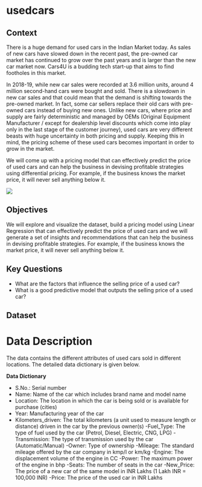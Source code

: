 # usedcars

## Context

There is a huge demand for used cars in the Indian Market today. As sales of new cars have slowed down in the recent past, the pre-owned car market has continued to grow over the past years and is larger than the new car market now. Cars4U is a budding tech start-up that aims to find footholes in this market.

In 2018-19, while new car sales were recorded at 3.6 million units, around 4 million second-hand cars were bought and sold. There is a slowdown in new car sales and that could mean that the demand is shifting towards the pre-owned market. In fact, some car sellers replace their old cars with pre-owned cars instead of buying new ones. Unlike new cars, where price and supply are fairly deterministic and managed by OEMs (Original Equipment Manufacturer / except for dealership level discounts which come into play only in the last stage of the customer journey), used cars are very different beasts with huge uncertainty in both pricing and supply. Keeping this in mind, the pricing scheme of these used cars becomes important in order to grow in the market.

We will come up with a pricing model that can effectively predict the price of used cars and can help the business in devising profitable strategies using differential pricing. For example, if the business knows the market price, it will never sell anything below it.


![](https://i.imgur.com/a1om4um.jpg)

## Objectives

We will explore and visualize the dataset, build a pricing model using Linear Regression that can effectively predict the price of used cars and we will generate a set of insights and recommendations that can help the business in devising profitable strategies. For example, if the business knows the market price, it will never sell anything below it.

## Key Questions

- What are the factors that influence the selling price of a used car?
- What is a good predictive model that outputs the selling price of a used car?

## Dataset

# **Data Description**

The data contains the different attributes of used cars sold in different locations. The detailed data dictionary is given below.

**Data Dictionary**

- S.No.: Serial number
- Name: Name of the car which includes brand name and model name
- Location: The location in which the car is being sold or is available for purchase (cities)
- Year: Manufacturing year of the car
- Kilometers_driven: The total kilometers (a unit used to measure length or distance) driven in the car by the previous owner(s)
-Fuel_Type: The type of fuel used by the car (Petrol, Diesel, Electric, CNG, LPG)
-Transmission: The type of transmission used by the car (Automatic/Manual)
-Owner: Type of ownership
-Mileage: The standard mileage offered by the car company in kmp/l or km/kg
-Engine: The displacement volume of the engine in CC
-Power: The maximum power of the engine in bhp
-Seats: The number of seats in the car
-New_Price: The price of a new car of the same model in INR Lakhs (1 Lakh INR = 100,000 INR)
-Price: The price of the used car in INR Lakhs

